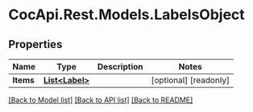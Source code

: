 # CocApi.Rest.Models.LabelsObject

## Properties

Name | Type | Description | Notes
------------ | ------------- | ------------- | -------------
**Items** | [**List&lt;Label&gt;**](Label.md) |  | [optional] [readonly] 

[[Back to Model list]](../../README.md#documentation-for-models) [[Back to API list]](../../README.md#documentation-for-api-endpoints) [[Back to README]](../../README.md)

